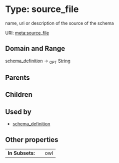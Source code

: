 
# Type: source_file


name, uri or description of the source of the schema

URI: [meta:source_file](https://w3id.org/biolink/biolinkml/meta/source_file)


## Domain and Range

[schema_definition](schema_definition.md) ->  <sub>OPT</sub> [String](type/String.md)

## Parents


## Children


## Used by

 * [schema_definition](schema_definition.md)

## Other properties

|  |  |  |
| --- | --- | --- |
| **In Subsets:** | | owl |

